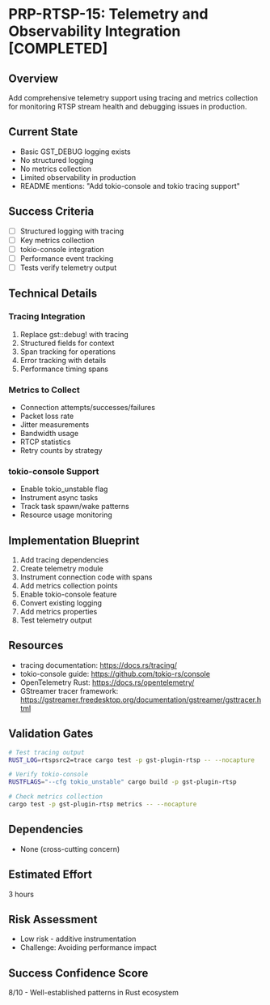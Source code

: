 # PRP-RTSP-15: Telemetry and Observability Integration [COMPLETED]

## Overview
Add comprehensive telemetry support using tracing and metrics collection for monitoring RTSP stream health and debugging issues in production.

## Current State
- Basic GST_DEBUG logging exists
- No structured logging
- No metrics collection
- Limited observability in production
- README mentions: "Add tokio-console and tokio tracing support"

## Success Criteria
- [ ] Structured logging with tracing
- [ ] Key metrics collection
- [ ] tokio-console integration
- [ ] Performance event tracking
- [ ] Tests verify telemetry output

## Technical Details

### Tracing Integration
1. Replace gst::debug! with tracing
2. Structured fields for context
3. Span tracking for operations
4. Error tracking with details
5. Performance timing spans

### Metrics to Collect
- Connection attempts/successes/failures
- Packet loss rate
- Jitter measurements
- Bandwidth usage
- RTCP statistics
- Retry counts by strategy

### tokio-console Support
- Enable tokio_unstable flag
- Instrument async tasks
- Track task spawn/wake patterns
- Resource usage monitoring

## Implementation Blueprint
1. Add tracing dependencies
2. Create telemetry module
3. Instrument connection code with spans
4. Add metrics collection points
5. Enable tokio-console feature
6. Convert existing logging
7. Add metrics properties
8. Test telemetry output

## Resources
- tracing documentation: https://docs.rs/tracing/
- tokio-console guide: https://github.com/tokio-rs/console
- OpenTelemetry Rust: https://docs.rs/opentelemetry/
- GStreamer tracer framework: https://gstreamer.freedesktop.org/documentation/gstreamer/gsttracer.html

## Validation Gates
```bash
# Test tracing output
RUST_LOG=rtspsrc2=trace cargo test -p gst-plugin-rtsp -- --nocapture

# Verify tokio-console
RUSTFLAGS="--cfg tokio_unstable" cargo build -p gst-plugin-rtsp

# Check metrics collection
cargo test -p gst-plugin-rtsp metrics -- --nocapture
```

## Dependencies
- None (cross-cutting concern)

## Estimated Effort
3 hours

## Risk Assessment
- Low risk - additive instrumentation
- Challenge: Avoiding performance impact

## Success Confidence Score
8/10 - Well-established patterns in Rust ecosystem